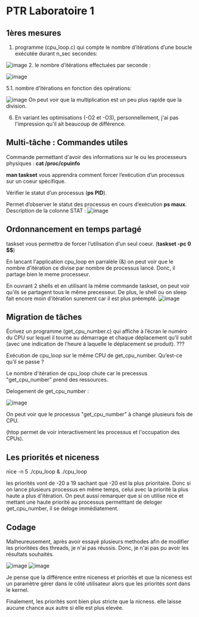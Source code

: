 # PTR Laboratoire 1

## 1ères mesures
1. programme (cpu_loop.c) qui compte le nombre d’itérations d’une boucle exécutée
durant n_sec secondes:

![image](/img/cpu_loop1.png)
2. le nombre d’itérations effectuées par seconde :

![image](/img/nbIteration1.png)

5.1. nombre d’itérations en fonction des opérations:

![image](/img/nbIterationOp.png)
On peut voir que la multiplication est un peu plus rapide que la division.

6. En variant les optimisations (-O2 et -O3), personnellement, j'ai pas l'impression qu'il ait beaucoup de différence.

## Multi-tâche : Commandes utiles

Commande permettant d'avoir des informations sur le ou les processeurs physiques :
**cat /proc/cpuinfo**

**man taskset** vous apprendra comment forcer l’exécution d’un processus sur un coeur spécifique.

Vérifier le statut d’un processus (**ps PID**).

Permet d’observer le statut des processus en cours d’exécution **ps maux**. Description de la colonne STAT :
![image](/img/STATE_PS.png)

## Ordonnancement en temps partagé
taskset vous permettra de forcer l’utilisation d’un seul coeur. (**taskset -pc 0 $$**)

En lancant l'application cpu_loop en parralèle (&) on peut voir que le nombre d'itération ce divise par nombre de processus lancé. Donc, il partage bien le meme processeur.

En ouvrant 2 shells et en utilisant la même commande taskset, on peut voir qu'ils se partagent tous le même precesseur. De plus, le shell ou on sleep fait encore moin d'itération surement car il est plus préempté.
![image](/img/Ordonnancement.png)

## Migration de tâches
Écrivez un programme (get_cpu_number.c) qui affiche à l’écran le numéro du CPU sur lequel il
tourne au démarrage et chaque déplacement qu’il subit (avec une indication de l’heure à laquelle le
déplacement se produit).
???

Exécution de cpu_loop sur le même CPU de get_cpu_number. Qu’est-ce qu’il se passe ?

Le nombre d'itération de cpu_loop chute car le precessus "get_cpu_number" prend des ressources.

Delogement de get_cpu_number :

![image](/img/delogement_h.png)

On peut voir que le processus "get_cpu_number" à changé plusieurs fois de CPU.

(htop permet de voir interactivement les processus et l'occupation des CPUs).

## Les priorités et niceness

nice -n 5 ./cpu_loop & ./cpu_loop

les priorités vont de -20 a 19 sachant que -20 est la plus prioritaire. Donc si on lance plusieurs processus en même temps, celui avec la priorité la plus haute a plus d'itération. On peut aussi remarquer que si on utilise nice et mettant une haute priorité au processus permetttant de deloger get_cpu_number, il se deloge immédiatement.

## Codage
Malheureusement, après avoir essayé plusieurs methodes afin de modifier les prioritées des threads, je n'ai pas réussis. Donc, je n'ai pas pu avoir les résultats souhaités.

![image](/img/priority_1.png)
![image](/img/priority_2.png)

Je pense que la différence entre niceness et priorités et que la niceness est un paramètre gérer dans le côté utilisateur alors que les priorités sont dans le kernel. 

Finalement, les priorités sont bien plus stricte que la nicness. elle laisse aucune chance aux autre si elle est plus elevée.

